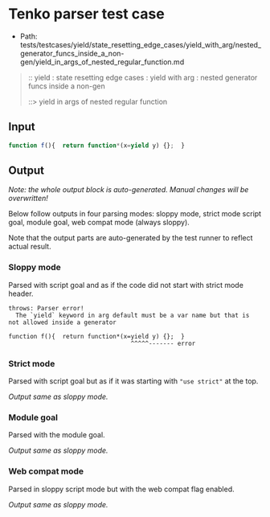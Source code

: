 # Tenko parser test case

- Path: tests/testcases/yield/state_resetting_edge_cases/yield_with_arg/nested_generator_funcs_inside_a_non-gen/yield_in_args_of_nested_regular_function.md

> :: yield : state resetting edge cases : yield with arg : nested generator funcs inside a non-gen
>
> ::> yield in args of nested regular function

## Input


`````js
function f(){  return function*(x=yield y) {};  }
`````

## Output

_Note: the whole output block is auto-generated. Manual changes will be overwritten!_

Below follow outputs in four parsing modes: sloppy mode, strict mode script goal, module goal, web compat mode (always sloppy).

Note that the output parts are auto-generated by the test runner to reflect actual result.

### Sloppy mode

Parsed with script goal and as if the code did not start with strict mode header.

`````
throws: Parser error!
  The `yield` keyword in arg default must be a var name but that is not allowed inside a generator

function f(){  return function*(x=yield y) {};  }
                                  ^^^^^------- error
`````

### Strict mode

Parsed with script goal but as if it was starting with `"use strict"` at the top.

_Output same as sloppy mode._

### Module goal

Parsed with the module goal.

_Output same as sloppy mode._

### Web compat mode

Parsed in sloppy script mode but with the web compat flag enabled.

_Output same as sloppy mode._
